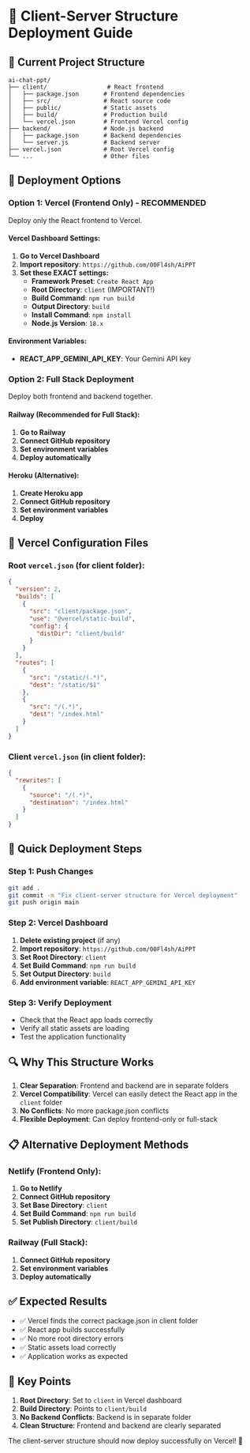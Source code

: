 # 🚀 Client-Server Structure Deployment Guide

## 📁 Current Project Structure
```
ai-chat-ppt/
├── client/                 # React frontend
│   ├── package.json       # Frontend dependencies
│   ├── src/               # React source code
│   ├── public/            # Static assets
│   ├── build/             # Production build
│   └── vercel.json        # Frontend Vercel config
├── backend/               # Node.js backend
│   ├── package.json       # Backend dependencies
│   └── server.js          # Backend server
├── vercel.json            # Root Vercel config
└── ...                    # Other files
```

## 🎯 Deployment Options

### Option 1: Vercel (Frontend Only) - RECOMMENDED
Deploy only the React frontend to Vercel.

#### Vercel Dashboard Settings:
1. **Go to Vercel Dashboard**
2. **Import repository**: `https://github.com/00Fl4sh/AiPPT`
3. **Set these EXACT settings:**
   - **Framework Preset**: `Create React App`
   - **Root Directory**: `client` (IMPORTANT!)
   - **Build Command**: `npm run build`
   - **Output Directory**: `build`
   - **Install Command**: `npm install`
   - **Node.js Version**: `18.x`

#### Environment Variables:
- **REACT_APP_GEMINI_API_KEY**: Your Gemini API key

### Option 2: Full Stack Deployment
Deploy both frontend and backend together.

#### Railway (Recommended for Full Stack):
1. **Go to Railway**
2. **Connect GitHub repository**
3. **Set environment variables**
4. **Deploy automatically**

#### Heroku (Alternative):
1. **Create Heroku app**
2. **Connect GitHub repository**
3. **Set environment variables**
4. **Deploy**

## 🔧 Vercel Configuration Files

### Root `vercel.json` (for client folder):
```json
{
  "version": 2,
  "builds": [
    {
      "src": "client/package.json",
      "use": "@vercel/static-build",
      "config": {
        "distDir": "client/build"
      }
    }
  ],
  "routes": [
    {
      "src": "/static/(.*)",
      "dest": "/static/$1"
    },
    {
      "src": "/(.*)",
      "dest": "/index.html"
    }
  ]
}
```

### Client `vercel.json` (in client folder):
```json
{
  "rewrites": [
    {
      "source": "/(.*)",
      "destination": "/index.html"
    }
  ]
}
```

## 🚀 Quick Deployment Steps

### Step 1: Push Changes
```bash
git add .
git commit -m "Fix client-server structure for Vercel deployment"
git push origin main
```

### Step 2: Vercel Dashboard
1. **Delete existing project** (if any)
2. **Import repository**: `https://github.com/00Fl4sh/AiPPT`
3. **Set Root Directory**: `client`
4. **Set Build Command**: `npm run build`
5. **Set Output Directory**: `build`
6. **Add environment variable**: `REACT_APP_GEMINI_API_KEY`

### Step 3: Verify Deployment
- Check that the React app loads correctly
- Verify all static assets are loading
- Test the application functionality

## 🔍 Why This Structure Works

1. **Clear Separation**: Frontend and backend are in separate folders
2. **Vercel Compatibility**: Vercel can easily detect the React app in the `client` folder
3. **No Conflicts**: No more package.json conflicts
4. **Flexible Deployment**: Can deploy frontend-only or full-stack

## 📋 Alternative Deployment Methods

### Netlify (Frontend Only):
1. **Go to Netlify**
2. **Connect GitHub repository**
3. **Set Base Directory**: `client`
4. **Set Build Command**: `npm run build`
5. **Set Publish Directory**: `client/build`

### Railway (Full Stack):
1. **Connect GitHub repository**
2. **Set environment variables**
3. **Deploy automatically**

## ✅ Expected Results

- ✅ Vercel finds the correct package.json in client folder
- ✅ React app builds successfully
- ✅ No more root directory errors
- ✅ Static assets load correctly
- ✅ Application works as expected

## 🎯 Key Points

1. **Root Directory**: Set to `client` in Vercel dashboard
2. **Build Directory**: Points to `client/build`
3. **No Backend Conflicts**: Backend is in separate folder
4. **Clean Structure**: Frontend and backend are clearly separated

The client-server structure should now deploy successfully on Vercel! 🚀
